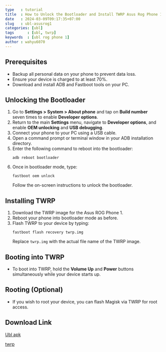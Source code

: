 ```yaml
---
type   : tutorial
title  : How to Unlock the Bootloader and Install TWRP Asus Rog Phone 1
date   : 2024-03-09T09:17:35+07:00
slug   : ubl-asusrog1
categories: [ubl]
tags      : [ubl, twrp]
keywords  : [ubl rog phone 1]
author : wahyu6070
---
```




## Prerequisites
- Backup all personal data on your phone to prevent data loss.
- Ensure your device is charged to at least 70%.
- Download and install ADB and Fastboot tools on your PC.

## Unlocking the Bootloader
1. Go to **Settings > System > About phone** and tap on **Build number** seven times to enable **Developer options**.
2. Return to the main **Settings** menu, navigate to **Developer options**, and enable **OEM unlocking** and **USB debugging**.
3. Connect your phone to your PC using a USB cable.
4. Open a command prompt or terminal window in your ADB installation directory.
5. Enter the following command to reboot into the bootloader:
   ```
   adb reboot bootloader
   ```
6. Once in bootloader mode, type:
   ```
   fastboot oem unlock
   ```
   Follow the on-screen instructions to unlock the bootloader.

## Installing TWRP
1. Download the TWRP image for the Asus ROG Phone 1.
2. Reboot your phone into bootloader mode as before.
3. Flash TWRP to your device by typing:
   ```
   fastboot flash recovery twrp.img
   ```
   Replace `twrp.img` with the actual file name of the TWRP image.

## Booting into TWRP
- To boot into TWRP, hold the **Volume Up** and **Power** buttons simultaneously while your device starts up.

## Rooting (Optional)
- If you wish to root your device, you can flash Magisk via TWRP for root access.


## Download Link
[Ubl apk](https://t.me/wahyu6070files/29)

[twrp](/)
